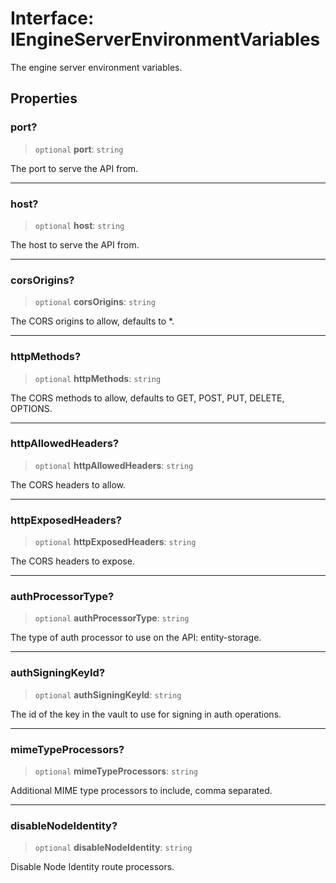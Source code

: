 # Interface: IEngineServerEnvironmentVariables

The engine server environment variables.

## Properties

### port?

> `optional` **port**: `string`

The port to serve the API from.

***

### host?

> `optional` **host**: `string`

The host to serve the API from.

***

### corsOrigins?

> `optional` **corsOrigins**: `string`

The CORS origins to allow, defaults to *.

***

### httpMethods?

> `optional` **httpMethods**: `string`

The CORS methods to allow, defaults to GET, POST, PUT, DELETE, OPTIONS.

***

### httpAllowedHeaders?

> `optional` **httpAllowedHeaders**: `string`

The CORS headers to allow.

***

### httpExposedHeaders?

> `optional` **httpExposedHeaders**: `string`

The CORS headers to expose.

***

### authProcessorType?

> `optional` **authProcessorType**: `string`

The type of auth processor to use on the API: entity-storage.

***

### authSigningKeyId?

> `optional` **authSigningKeyId**: `string`

The id of the key in the vault to use for signing in auth operations.

***

### mimeTypeProcessors?

> `optional` **mimeTypeProcessors**: `string`

Additional MIME type processors to include, comma separated.

***

### disableNodeIdentity?

> `optional` **disableNodeIdentity**: `string`

Disable Node Identity route processors.

